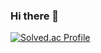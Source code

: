 ### Hi there 👋

[![Solved.ac Profile](http://mazassumnida.wtf/api/v2/generate_badge?boj=woo036325)](https://solved.ac/woo036325/)

